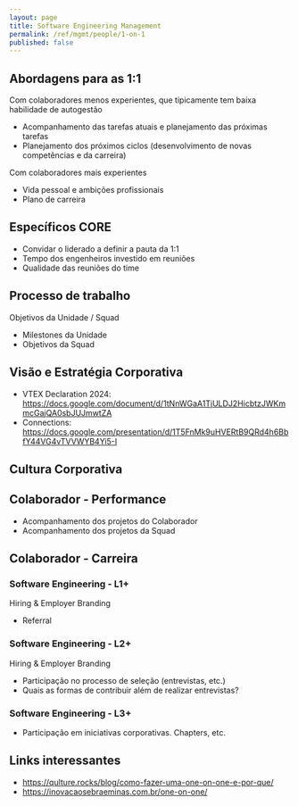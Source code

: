 ```yaml
---
layout: page
title: Software Engineering Management
permalink: /ref/mgmt/people/1-on-1
published: false
---
```


## Abordagens para as 1:1

Com colaboradores menos experientes, que tipicamente tem baixa habilidade de autogestão

- Acompanhamento das tarefas atuais e planejamento das próximas tarefas
- Planejamento dos próximos ciclos (desenvolvimento de novas competências e da carreira)

Com colaboradores mais experientes

- Vida pessoal e ambições profissionais
- Plano de carreira

## Específicos CORE

- Convidar o liderado a definir a pauta da 1:1
- Tempo dos engenheiros investido em reuniões
- Qualidade das reuniões do time

## Processo de trabalho

Objetivos da Unidade / Squad

- Milestones da Unidade
- Objetivos da Squad

## Visão e Estratégia Corporativa

- VTEX Declaration 2024: https://docs.google.com/document/d/1tNnWGaA1TjULDJ2HicbtzJWKmmcGajQA0sbJUJmwtZA
- Connections: https://docs.google.com/presentation/d/1T5FnMk9uHVERtB9QRd4h6BbfY44VG4vTVVWYB4Yi5-I

## Cultura Corporativa

## Colaborador - Performance

- Acompanhamento dos projetos do Colaborador
- Acompanhamento dos projetos da Squad

## Colaborador - Carreira

### Software Engineering - L1+

Hiring & Employer Branding

- Referral

### Software Engineering - L2+

Hiring & Employer Branding

- Participação no processo de seleção (entrevistas, etc.)
- Quais as formas de contribuir além de realizar entrevistas?

### Software Engineering - L3+

- Participação em iniciativas corporativas. Chapters, etc.

## Links interessantes

- https://qulture.rocks/blog/como-fazer-uma-one-on-one-e-por-que/
- https://inovacaosebraeminas.com.br/one-on-one/